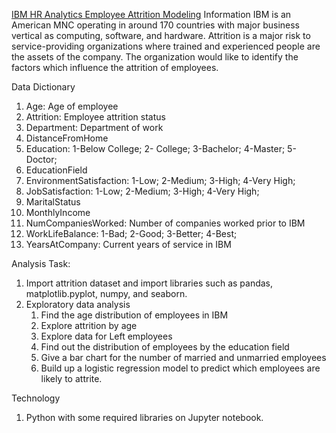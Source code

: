 <ins>IBM HR Analytics Employee Attrition Modeling</ins>
Information
IBM is an American MNC operating in around 170 countries with major business vertical as computing, software, and hardware.
Attrition is a major risk to service-providing organizations where trained and experienced people are the assets of the company. The organization would like to identify the factors which influence the attrition of employees.

Data Dictionary
1. Age: Age of employee
2. Attrition: Employee attrition status
3. Department: Department of work
4. DistanceFromHome
5. Education: 1-Below College; 2- College; 3-Bachelor; 4-Master; 5-Doctor;
6. EducationField
7. EnvironmentSatisfaction: 1-Low; 2-Medium; 3-High; 4-Very High;
8. JobSatisfaction: 1-Low; 2-Medium; 3-High; 4-Very High;
9. MaritalStatus
10. MonthlyIncome
11. NumCompaniesWorked: Number of companies worked prior to IBM
12. WorkLifeBalance: 1-Bad; 2-Good; 3-Better; 4-Best;
13. YearsAtCompany: Current years of service in IBM

Analysis Task:
1. Import attrition dataset and import libraries such as pandas, matplotlib.pyplot, numpy, and seaborn.
2. Exploratory data analysis
    1. Find the age distribution of employees in IBM
    2. Explore attrition by age
    3. Explore data for Left employees
    4. Find out the distribution of employees by the education field
    5. Give a bar chart for the number of married and unmarried employees
    6. Build up a logistic regression model to predict which employees are likely to attrite.

Technology
1. Python with some required libraries on Jupyter notebook.


